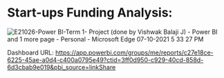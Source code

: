 # Start-ups Funding Analysis:

![E21026-Power BI-Term 1- Project (done by Vishwak Balaji J) - Power BI and 1 more page - Personal - Microsoft​ Edge 07-10-2021 5 33 27 PM](https://user-images.githubusercontent.com/80699916/136380771-6a818442-9273-4cd4-afcd-22425d739c2e.png)

Dashboard URL: https://app.powerbi.com/groups/me/reports/c27e18ce-6225-45ae-a0d4-c400a0795e49?ctid=3ff0d950-c929-40cd-858d-6d3cbab9e019&pbi_source=linkShare
